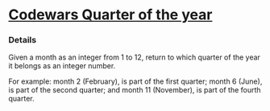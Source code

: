 # [Codewars Quarter of the year](https://www.codewars.com/kata/5ce9c1000bab0b001134f5af/python)

### Details
Given a month as an integer from 1 to 12, return to which quarter of the year it belongs as an integer number.

For example: month 2 (February), is part of the first quarter; month 6 (June), is part of the second quarter; and month 11 (November), is part of the fourth quarter.